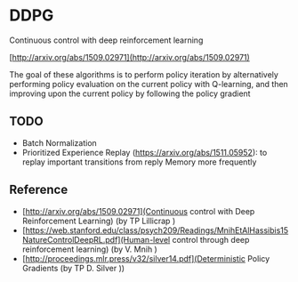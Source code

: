 # DDPG

Continuous control with deep reinforcement learning

[http://arxiv.org/abs/1509.02971](http://arxiv.org/abs/1509.02971)

The goal of these algorithms is to perform policy iteration
by alternatively performing policy evaluation 
on the current policy with Q-learning, and then improving upon the
current policy by following the policy gradient

## TODO

- Batch Normalization 
- Prioritized Experience Replay (https://arxiv.org/abs/1511.05952): to replay important transitions from reply Memory more frequently


## Reference 
- [http://arxiv.org/abs/1509.02971](Continuous control with Deep Reinforcement Learning) (by TP Lillicrap )
- [https://web.stanford.edu/class/psych209/Readings/MnihEtAlHassibis15NatureControlDeepRL.pdf](Human-level control through deep reinforcement learning) (by V. Mnih )
- [http://proceedings.mlr.press/v32/silver14.pdf](Deterministic Policy Gradients (by TP D. Silver ))


